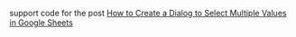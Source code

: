 support code for the post [How to Create a Dialog to Select Multiple Values in Google Sheets](https://blog.melo.plus/posts/20-05-18-how-to-create-a-dialog-to-select-multiple-values-in-google-sheets/)
